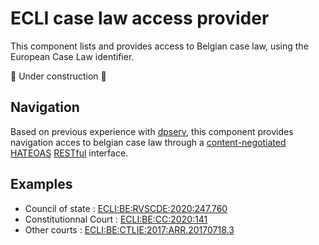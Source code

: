 # ECLI case law access provider
This component lists and provides access to Belgian case law, using the European Case Law identifier.

🚧 Under construction 🚧

## Navigation
Based on previous experience with [dpserv](https://github.com/PieterjanMontens/dpserv_client), this component provides navigation acces to belgian case law through a [content-negotiated](https://developer.mozilla.org/en-US/docs/Web/HTTP/Content_negotiation) [HATEOAS](https://fr.wikipedia.org/wiki/HATEOAS) [RESTful](https://en.wikipedia.org/wiki/Representational_state_transfer) interface.

## Examples

* Council of state : [ECLI:BE:RVSCDE:2020:247.760](https://ecli.openjustice.be/ECLI:BE:RVSCDE:2020:247.760)
* Constitutionnal Court : [ECLI:BE:CC:2020:141](https://ecli.openjustice.be/ECLI:BE:CC:2020:141)
* Other courts : [ECLI:BE:CTLIE:2017:ARR.20170718.3](https://ecli.openjustice.be/ECLI:BE:CTLIE:2017:ARR.20170718.3)
